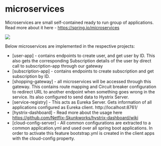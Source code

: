 # microservices

Microservices are small self-contained ready to run group of applications. Read more about it here - https://spring.io/microservices

![](https://spring.io/images/diagram-microservices-88e01c7d34c688cb49556435c130d352.svg)

Below microservices are implemented in the respective projects:
- [user-app] - contains endpoints to create user, and get user by ID. This also gets the corresponding Subscription details of the user by direct call to subscription-app through our gateway
- [subscription-app] - contains endpoints to create subscription and get subscription by ID.
- [shopping-gateway] - all microservices will be accessed through this gateway. This contains route mapping and Circuit breaker configuration to redirect URL to another endpoint when something goes wrong in the service. Its also configured to send data to Hystrix Server.
- [service-registry] - This acts as Eureka Server. Gets information of all applications configured as Eureka client. http://localhost:8761/
- [hystrix-dashboard] - Read more about the usage here https://github.com/Netflix-Skunkworks/hystrix-dashboard/wiki
- [cloud-config-server] - All common configurations are extracted to a common application.yml and used over all spring boot applications. In order to activate this feature bootstrap.yml is created in the client apps with the cloud-config property.
